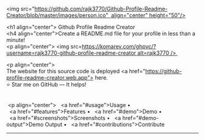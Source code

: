 <img src="https://github.com/rajk3770/Github-Profile-Readme-Creator/blob/master/images/person.ico"  align="center" height="50"/> 
 </p> 
  
 <h1 align="center"> Github Profile Readme Creator </h1> 
 <h4 align="center">Create a README.md file for your profile in less than a minute!<br/></h4> 
 <p align="center"> <img src=https://komarev.com/ghpvc/?username=rajk3770-github-profile-readme-creator alt=rajk3770 /> </p> 
 <p align="center"> 
 The website for this source code is deployed <a href="https://github-profile-readme-creator.web.app"> 
 here.</a> 
 <br/> 
 :star: Star me on GitHub — It helps!<br/> 
  </p> 
  <p align="center"> 
   <a href="#usage">Usage</a> • 
   <a href="#features">Features</a> • 
   <a href="#demo">Demo</a> • 
   <a href="#screenshots">Screenshots</a> • 
   <a href="#demo-output">Demo Output</a> • 
   <a href="#contributions">Contribute</a> 
 </p> 
  
 --- 
 
